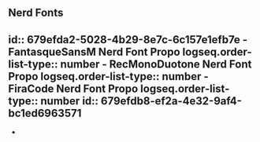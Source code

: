 ## Nerd Fonts
id:: 679efda2-5028-4b29-8e7c-6c157e1efb7e
	- FantasqueSansM Nerd Font Propo
	  logseq.order-list-type:: number
	- RecMonoDuotone Nerd Font Propo
	  logseq.order-list-type:: number
	- FiraCode Nerd Font Propo
	  logseq.order-list-type:: number
	  id:: 679efdb8-ef2a-4e32-9af4-bc1ed6963571
-
-